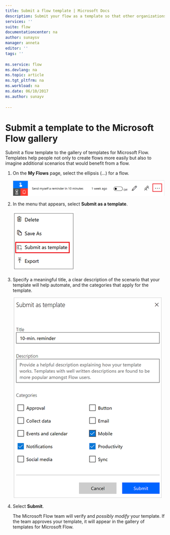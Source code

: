 ```yaml
---
title: Submit a flow template | Microsoft Docs
description: Submit your flow as a template so that other organizations can find it in the template gallery and use the flow that you created.
services: ''
suite: flow
documentationcenter: na
author: sunaysv
manager: anneta
editor: ''
tags: ''

ms.service: flow
ms.devlang: na
ms.topic: article
ms.tgt_pltfrm: na
ms.workload: na
ms.date: 06/10/2017
ms.author: sunayv

---
```

# Submit a template to the Microsoft Flow gallery
Submit a flow template to the gallery of templates for Microsoft Flow. Templates help people not only to create flows more easily but also to imagine additional scenarios that would benefit from a flow. 

1. On the **My Flows** page, select the ellipsis (...) for a flow.
   
    ![Ellipsis button](./media/publish-a-template/ellipsis-button.png)
2. In the menu that appears, select **Submit as a template**.
   
    ![Context menu](./media/publish-a-template/context-menu.png)
3. Specify a meaningful title, a clear description of the scenario that your template will help automate, and the categories that apply for the template.
   
    ![Template options](./media/publish-a-template/template-options.png)
4. Select **Submit**.
   
     The Microsoft Flow team will verify and *possibly modify* your template. If the team approves your template, it will appear in the gallery of templates for Microsoft Flow.

